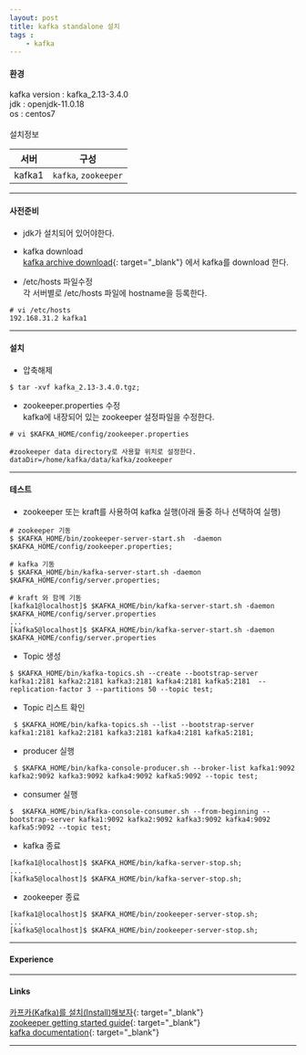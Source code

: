 ```yaml
---
layout: post
title: kafka standalone 설치
tags :
    - kafka
---
```


#### 환경

kafka version : kafka_2.13-3.4.0<br>
jdk : openjdk-11.0.18<br>
os : centos7<br>
<br>
설치정보<br>

서버 | 구성
---|---
kafka1 | `kafka`, `zookeeper`

---

#### 사전준비

* jdk가 설치되어 있어야한다.<br>
* kafka download<br>
[kafka archive download](https://archive.apache.org/dist/kafka/){: target="_blank"} 에서 kafka를 download 한다.

* /etc/hosts 파일수정<br>
각 서버별로 /etc/hosts 파일에 hostname을 등록한다.

```shell
# vi /etc/hosts
192.168.31.2 kafka1
```

---


#### 설치

* 압축해제

```shell
$ tar -xvf kafka_2.13-3.4.0.tgz;
```

* zookeeper.properties 수정<br>
kafka에 내장되어 있는 zookeeper 설정파일을 수정한다.

```shell
# vi $KAFKA_HOME/config/zookeeper.properties

#zookeeper data directory로 사용할 위치로 설정한다.
dataDir=/home/kafka/data/kafka/zookeeper
```

---

#### 테스트

* zookeeper 또는 kraft를 사용하여 kafka 실행(아래 둘중 하나 선택하여 실행)


```shell
# zookeeper 기동
$ $KAFKA_HOME/bin/zookeeper-server-start.sh  -daemon $KAFKA_HOME/config/zookeeper.properties;

# kafka 기동
$ $KAFKA_HOME/bin/kafka-server-start.sh -daemon $KAFKA_HOME/config/server.properties;
```


```shell
# kraft 와 함께 기동
[kafka1@localhost]$ $KAFKA_HOME/bin/kafka-server-start.sh -daemon $KAFKA_HOME/config/server.properties
...
[kafka5@localhost]$ $KAFKA_HOME/bin/kafka-server-start.sh -daemon $KAFKA_HOME/config/server.properties
```


* Topic 생성

```shell
$ $KAFKA_HOME/bin/kafka-topics.sh --create --bootstrap-server kafka1:2181 kafka2:2181 kafka3:2181 kafka4:2181 kafka5:2181  --replication-factor 3 --partitions 50 --topic test;
```

* Topic 리스트 확인

```shell
 $ $KAFKA_HOME/bin/kafka-topics.sh --list --bootstrap-server kafka1:2181 kafka2:2181 kafka3:2181 kafka4:2181 kafka5:2181;
```

* producer 실행

```shell
 $ $KAFKA_HOME/bin/kafka-console-producer.sh --broker-list kafka1:9092 kafka2:9092 kafka3:9092 kafka4:9092 kafka5:9092 --topic test;
```

* consumer 실행

```shell
$  $KAFKA_HOME/bin/kafka-console-consumer.sh --from-beginning --bootstrap-server kafka1:9092 kafka2:9092 kafka3:9092 kafka4:9092 kafka5:9092 --topic test;
```

* kafka 종료

```shell
[kafka1@localhost]$ $KAFKA_HOME/bin/kafka-server-stop.sh;
...
[kafka5@localhost]$ $KAFKA_HOME/bin/kafka-server-stop.sh;
```

* zookeeper 종료

```shell
[kafka1@localhost]$ $KAFKA_HOME/bin/zookeeper-server-stop.sh;
...
[kafka5@localhost]$ $KAFKA_HOME/bin/zookeeper-server-stop.sh;
```

---

#### Experience

---

#### Links
[카프카(Kafka)를 설치(Install)해보자](https://yookeun.github.io/kafka/2018/07/01/kafka-install/){: target="_blank"}  
[zookeeper getting started guide](https://zookeeper.apache.org/doc/r3.1.2/zookeeperStarted.html){: target="_blank"}  
[kafka documentation](https://kafka.apache.org/documentation/){: target="_blank"}  

---

